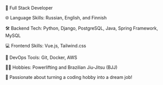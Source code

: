 
🚀 Full Stack Developer 

🌐 Language Skills: Russian, English, and Finnish

🛠️ Backend Tech: Python, Django, PostgreSQL, Java, Spring Framework, MySQL

💻 Frontend Skills: Vue.js, Tailwind.css

🤖 DevOps Tools: Git, Docker, AWS

🏋️‍♂️ Hobbies: Powerlifting and Brazilian Jiu-Jitsu (BJJ)

🌟 Passionate about turning a coding hobby into a dream job!
